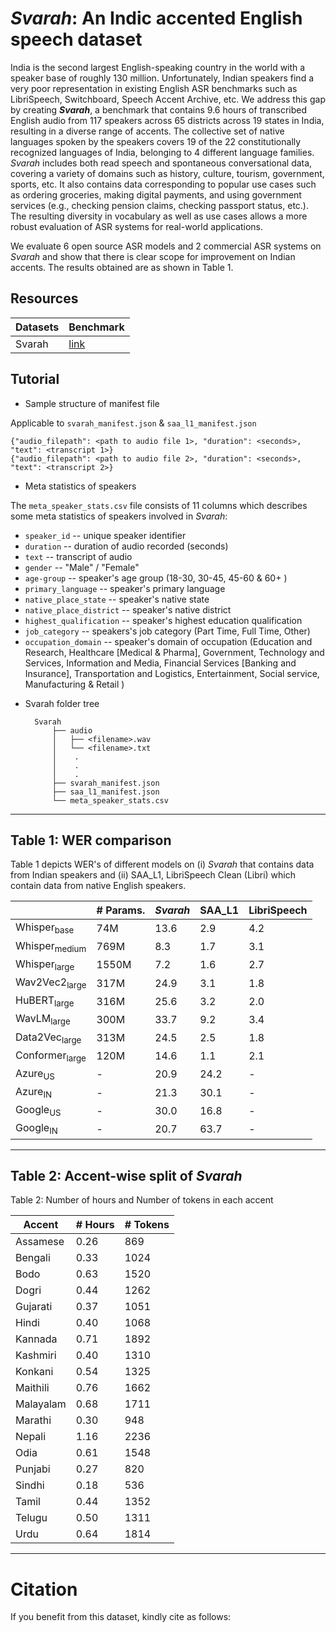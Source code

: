 # *Svarah*: An Indic accented English speech dataset

India is the second largest English-speaking country in the world with a speaker base of roughly 130 million. 
Unfortunately, Indian speakers find a very poor representation in existing English ASR benchmarks such as LibriSpeech, Switchboard, Speech Accent Archive, etc. 
We address this gap by creating ***Svarah***, a benchmark that contains 9.6 hours of transcribed English audio from 117 speakers across 65 districts across 19 states in India, resulting in a diverse range of accents. The collective set of native languages spoken by the speakers covers 19 of the 22 constitutionally recognized languages of India, belonging to 4 different language families.
*Svarah*  includes both read speech and spontaneous conversational data, covering a variety of domains such as history, culture, tourism, government, sports, etc. It also contains data corresponding to popular use cases such as ordering groceries, making digital payments, and using government services (e.g., checking pension claims, checking passport status, etc.). The resulting diversity in vocabulary as well as use cases allows a more robust evaluation of ASR systems for real-world applications. 

We evaluate 6 open source ASR models and 2 commercial ASR systems on *Svarah* and show that there is clear scope for improvement on Indian accents. The results obtained are as shown in Table 1. 

## Resources
 

|Datasets | Benchmark |
| - | - |
| Svarah | [link](<zip_e2e>) |

## Tutorial

  - Sample structure of manifest file 

  Applicable to `svarah_manifest.json` & `saa_l1_manifest.json`

```
{"audio_filepath": <path to audio file 1>, "duration": <seconds>, "text": <transcript 1>}
{"audio_filepath": <path to audio file 2>, "duration": <seconds>, "text": <transcript 2>}

```
  - Meta statistics of speakers
   
   The `meta_speaker_stats.csv` file consists of 11 columns which describes some meta statistics of speakers involved in *Svarah*: 

* `speaker_id` -- unique speaker identifier
* `duration` -- duration of audio recorded (seconds)
* `text` -- transcript of audio
* `gender` -- "Male" / "Female"
* `age-group` -- speaker's age group (18-30, 30-45, 45-60 & 60+ )
* `primary_language` -- speaker's primary language 
* `native_place_state` -- speaker's native state 
* `native_place_district` -- speaker's native district
* `highest_qualification` -- speaker's highest education qualification
* `job_category` -- speakers's job category (Part Time, Full Time, Other)
* `occupation_domain` -- speaker's domain of occupation (Education and Research, Healthcare [Medical & Pharma], Government, Technology and Services, Information and Media, Financial Services [Banking and Insurance], Transportation and Logistics, Entertainment, Social service, Manufacturing & Retail  )
    
   

 - Svarah folder tree

    ```
      Svarah
          ├── audio
          │   ├── <filename>.wav
          │   └── <filename>.txt     
          │    .
          │    .
          │    .
          ├── svarah_manifest.json
          ├── saa_l1_manifest.json
          └── meta_speaker_stats.csv    
    ```


***

## Table 1: WER comparison

Table 1 depicts WER's of different models on (i) *Svarah* that contains data from Indian speakers and (ii) SAA\_L1, LibriSpeech Clean (Libri) which contain data from native English speakers.

|                                                                                               | \# Params.                                                                                | *Svarah* | SAA\_L1 | LibriSpeech |
|-----------------------------------------------------------------------------------------------|-------------------------------------------------------------------------------------------|--------|---------|-------|
| Whisper<sub>base</sub>                                                                               | 74M                                                                                       | 13.6   | 2.9     | 4.2   |
| Whisper<sub>medium</sub>                                                                            | 769M                                                                                      | 8.3    | 1.7     | 3.1   |
| Whisper<sub>large</sub>                                                                             | 1550M                                                                                     | 7.2    | 1.6     | 2.7   |
| Wav2Vec2<sub>large</sub>                                                                            | 317M                                                                                      | 24.9   | 3.1     | 1.8   |
| HuBERT<sub>large</sub>                                                                              | 316M                                                                                      | 25.6   | 3.2     | 2.0   |
| WavLM<sub>large</sub>                                                                               | 300M                                                                                      | 33.7   | 9.2     | 3.4   |
| Data2Vec<sub>large</sub>                                                                            | 313M                                                                                      | 24.5   | 2.5     | 1.8   |
| Conformer<sub>large</sub>                                                                           | 120M                                                                                      | 14.6   | 1.1     | 2.1   |
| Azure<sub>US</sub>                                                                                  | -                                                                                         | 20.9   | 24.2    | -     |
| Azure<sub>IN</sub>                                                                                  | -                                                                                         | 21.3   | 30.1    | -     |
| Google<sub>US</sub>                                                                                 | -                                                                                         | 30.0   | 16.8    | -     |
| Google<sub>IN</sub>                                                                                 | -                                                                                         | 20.7   | 63.7    | -     |

***
## Table 2: Accent-wise split of *Svarah*

Table 2: Number of hours and Number of tokens in each accent

| Accent | # Hours |# Tokens |
|---------------|-------------------|--------------------|
| Assamese      | 0.26              | 869                |
| Bengali       | 0.33              | 1024               |
| Bodo          | 0.63              | 1520               |
| Dogri         | 0.44              | 1262               |
| Gujarati      | 0.37              | 1051               |
| Hindi         | 0.40              | 1068               |
| Kannada       | 0.71              | 1892               |
| Kashmiri      | 0.40              | 1310               |
| Konkani       | 0.54              | 1325               |
| Maithili      | 0.76              | 1662               |
| Malayalam     | 0.68              | 1711               |
| Marathi       | 0.30              | 948                |
| Nepali        | 1.16              | 2236               |
| Odia          | 0.61              | 1548               |
| Punjabi       | 0.27              | 820                |
| Sindhi        | 0.18              | 536                |
| Tamil         | 0.44              | 1352               |
| Telugu        | 0.50              | 1311               |
| Urdu          | 0.64              | 1814               |









***
# Citation
If you benefit from this dataset, kindly cite as follows:

```


```

